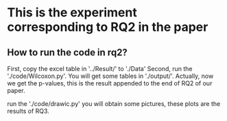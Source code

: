 # This is the experiment corresponding to RQ2 in the paper


## How to run the code in rq2?

First, copy the excel table in '../Result/' to './Data'
Second, run the './code/Wilcoxon.py'. You will get some tables in './output/'.
Actually, now we get the p-values, this is the result appended to the end of RQ2 of our paper.

run the './code/drawic.py' you will obtain some pictures, these plots are the results of RQ3.
